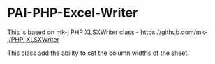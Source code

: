# PAI-PHP-Excel-Writer
This is based on mk-j PHP XLSXWriter class - https://github.com/mk-j/PHP_XLSXWriter

This class add the ability to set the column widths of the sheet.
